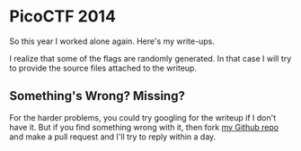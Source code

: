 # PicoCTF 2014

So this year I worked alone again. Here's my write-ups.

I realize that some of the flags are randomly generated. In that case I will try to provide the source files attached to the writeup.

## Something's Wrong? Missing?

For the harder problems, you could try googling for the writeup if I don't have it. But if you find something wrong with it, then fork [my Github repo](https://github.com/failedxyz/team-yirendui-picoctf-2014-writeups) and make a pull request and I'll try to reply within a day.